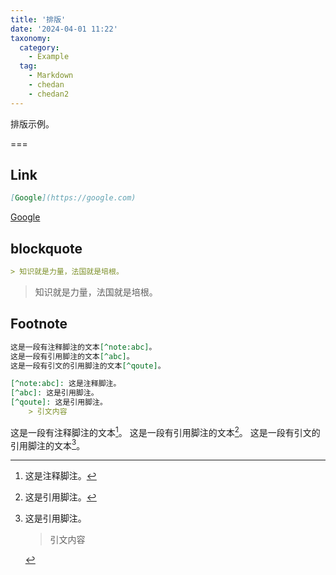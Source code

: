 ```yaml
---
title: '排版'
date: '2024-04-01 11:22'
taxonomy:
  category:
    - Example
  tag:
    - Markdown
    - chedan
    - chedan2
---
```


排版示例。

===

## Link

```markdown
[Google](https://google.com)
```

[Google](https://google.com)

## blockquote

```markdown
> 知识就是力量，法国就是培根。
```

> 知识就是力量，法国就是培根。

## Footnote

```markdown
这是一段有注释脚注的文本[^note:abc]。
这是一段有引用脚注的文本[^abc]。
这是一段有引文的引用脚注的文本[^qoute]。

[^note:abc]: 这是注释脚注。
[^abc]: 这是引用脚注。
[^qoute]: 这是引用脚注。  
    > 引文内容
```

这是一段有注释脚注的文本[^note:abc]。
这是一段有引用脚注的文本[^abc]。
这是一段有引文的引用脚注的文本[^qoute]。

[^note:abc]: 这是注释脚注。
[^abc]: 这是引用脚注。
[^qoute]: 这是引用脚注。
    > 引文内容